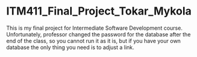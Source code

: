 # ITM411_Final_Project_Tokar_Mykola
This is my final project for Intermediate Software Development course. Unfortunately, professor changed the password for the database after the end of the class, so you cannot run it as it is, but if you have your own database the only thing you need is to adjust a link. 
